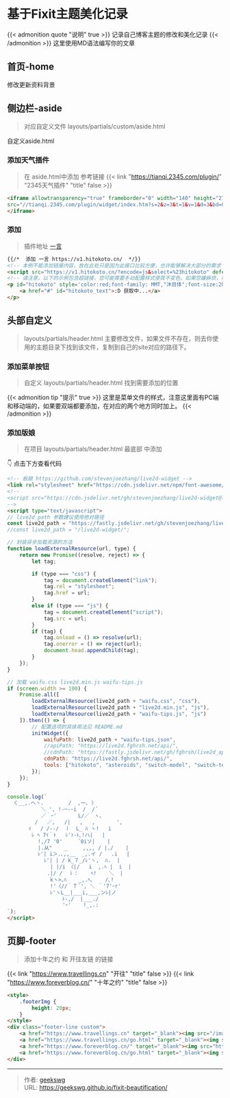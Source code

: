 # 基于Fixit主题美化记录


{{< admonition quote "说明" true >}}
记录自己博客主题的修改和美化记录
{{< /admonition >}}
这里使用MD语法编写你的文章
<!--more-->

## 首页-home

修改更新资料背景

## 侧边栏-aside

> 对应自定义文件 layouts/partials/custom/aside.html 

自定义aside.html

### 添加天气插件

> 在 aside.html中添加
参考链接 {{< link "https://tianqi.2345.com/plugin/" "2345天气插件" "title" false >}}

```html
<iframe allowtransparency="true" frameborder="0" width="140" height="278" scrolling="no" 
src="//tianqi.2345.com/plugin/widget/index.htm?s=2&z=3&t=1&v=1&d=3&bd=0&k=&f=&ltf=009944&htf=cc0000&q=1&e=1&a=1&c=54511&w=140&h=278&align=center">
</iframe>  
```

### 添加

> 插件地址 [一言](https://v1.hitokoto.cn/)

```html
{{/*  添加 一言 https://v1.hitokoto.cn/  */}}
<!-- 本例不能添加链接内容，放在此处只是因为此接口比较方便，也许能够解决大部分的需求 -->
<script src="https://v1.hitokoto.cn/?encode=js&select=%23hitokoto" defer></script>
<!-- 请注意，以下的示例包含超链接，您可能需要手动配置样式使其不变色。如果您嫌麻烦，可以移除。 -->
<p id="hitokoto" style='color:red;font-family: MMT,"沐目体";font-size:20px;'>
    <a href="#" id="hitokoto_text">:D 获取中...</a>
</p>
```

## 头部自定义

> layouts/partials/header.html 主要修改文件，如果文件不存在，则去你使用的主题目录下找到该文件，复制到自己的site对应的路径下。

### 添加菜单按钮

> 自定义 layouts/partials/header.html 找到需要添加的位置

{{< admonition tip "提示" true >}}
这里是菜单文件的样式，注意这里面有PC端和移动端的，如果要双端都要添加，在对应的两个地方同时加上。
{{< /admonition >}}

### 添加版娘

> 在项目 layouts/partials/header.html 最底部 中添加

:point_down: 点击下方查看代码

```html
<!-- 板娘 https://github.com/stevenjoezhang/live2d-widget --> 
<link rel="stylesheet" href="https://cdn.jsdelivr.net/npm/font-awesome/css/font-awesome.min.css">
<!--
<script src="https://cdn.jsdelivr.net/gh/stevenjoezhang/live2d-widget@latest/autoload.js"></script>
-->
<script type="text/javascript">
// live2d_path 参数建议使用绝对路径
const live2d_path = "https://fastly.jsdelivr.net/gh/stevenjoezhang/live2d-widget@latest/";
//const live2d_path = "/live2d-widget/";

// 封装异步加载资源的方法
function loadExternalResource(url, type) {
	return new Promise((resolve, reject) => {
		let tag;

		if (type === "css") {
			tag = document.createElement("link");
			tag.rel = "stylesheet";
			tag.href = url;
		}
		else if (type === "js") {
			tag = document.createElement("script");
			tag.src = url;
		}
		if (tag) {
			tag.onload = () => resolve(url);
			tag.onerror = () => reject(url);
			document.head.appendChild(tag);
		}
	});
}

// 加载 waifu.css live2d.min.js waifu-tips.js
if (screen.width >= 100) {
	Promise.all([
		loadExternalResource(live2d_path + "waifu.css", "css"),
		loadExternalResource(live2d_path + "live2d.min.js", "js"),
		loadExternalResource(live2d_path + "waifu-tips.js", "js")
	]).then(() => {
		// 配置选项的具体用法见 README.md
		initWidget({
			waifuPath: live2d_path + "waifu-tips.json",
			//apiPath: "https://live2d.fghrsh.net/api/", 
			//cdnPath: "https://fastly.jsdelivr.net/gh/fghrsh/live2d_api/",
			cdnPath: "https://live2d.fghrsh.net/api/",
			tools: ["hitokoto", "asteroids", "switch-model", "switch-texture", "photo", "info", "quit"]
		});
	});
}

console.log(`
  く__,.ヘヽ.        /  ,ー､ 〉
           ＼ ', !-─‐-i  /  /´
           ／｀ｰ'       L/／｀ヽ､
         /   ／,   /|   ,   ,       ',
       ｲ   / /-‐/  ｉ  L_ ﾊ ヽ!   i
        ﾚ ﾍ 7ｲ｀ﾄ   ﾚ'ｧ-ﾄ､!ハ|   |
          !,/7 '0'     ´0iソ|    |
          |.从"    _     ,,,, / |./    |
          ﾚ'| i＞.､,,__  _,.イ /   .i   |
            ﾚ'| | / k_７_/ﾚ'ヽ,  ﾊ.  |
              | |/i 〈|/   i  ,.ﾍ |  i  |
             .|/ /  ｉ：    ﾍ!    ＼  |
              kヽ>､ﾊ    _,.ﾍ､    /､!
              !'〈//｀Ｔ´', ＼ ｀'7'ｰr'
              ﾚ'ヽL__|___i,___,ンﾚ|ノ
                  ﾄ-,/  |___./
                  'ｰ'    !_,.:
`);
</script>
```

## 页脚-footer

> 添加十年之约 和 开往友链 的链接

{{< link "https://www.travellings.cn" "开往" "title" false >}}
{{< link "https://www.foreverblog.cn/" "十年之约" "title" false >}}

```html
<style>
    .footerImg {
        height: 20px;  
    }
</style>
<div class="footer-line custom">
    <a href="https://www.travellings.cn" target="_blank"><img src="/images/travelling.png"  class="footerImg" alt="" title="开往-友链接力 v1.5"></a>
    <a href="https://www.travellings.cn/go.html" target="_blank"><img src="/images/travelling.gif" class="footerImg" alt=""  title="开往-友链接力 v1.5"></a>
    <a href="https://www.foreverblog.cn/" target="_blank"><img src="https://img.foreverblog.cn/logo_en_default.png" class="footerImg" alt="" > </a>
    <a href="https://www.foreverblog.cn/go.html" target="_blank"><img src="https://img.foreverblog.cn/wormhole_2.gif" class="footerImg" alt="" title="穿梭虫洞-随机访问十年之约友链博客"></a>
</div>
```

---

> 作者: [geekswg](https://geekswg.github.io)  
> URL: https://geekswg.github.io/fixit-beautification/  

